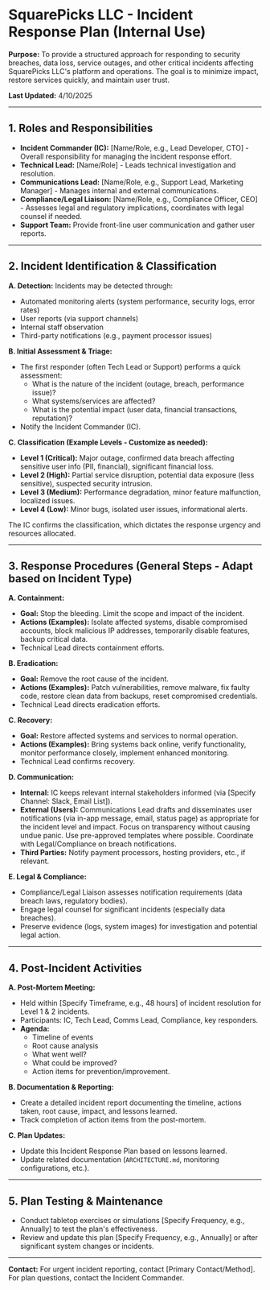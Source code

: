 # SquarePicks LLC - Incident Response Plan (Internal Use)

**Purpose:** To provide a structured approach for responding to security breaches, data loss, service outages, and other critical incidents affecting SquarePicks LLC's platform and operations. The goal is to minimize impact, restore services quickly, and maintain user trust.

**Last Updated:** 4/10/2025

---

## 1. Roles and Responsibilities

*   **Incident Commander (IC):** [Name/Role, e.g., Lead Developer, CTO] - Overall responsibility for managing the incident response effort.
*   **Technical Lead:** [Name/Role] - Leads technical investigation and resolution.
*   **Communications Lead:** [Name/Role, e.g., Support Lead, Marketing Manager] - Manages internal and external communications.
*   **Compliance/Legal Liaison:** [Name/Role, e.g., Compliance Officer, CEO] - Assesses legal and regulatory implications, coordinates with legal counsel if needed.
*   **Support Team:** Provide front-line user communication and gather user reports.

---

## 2. Incident Identification & Classification

**A. Detection:** Incidents may be detected through:
*   Automated monitoring alerts (system performance, security logs, error rates)
*   User reports (via support channels)
*   Internal staff observation
*   Third-party notifications (e.g., payment processor issues)

**B. Initial Assessment & Triage:**
*   The first responder (often Tech Lead or Support) performs a quick assessment:
    *   What is the nature of the incident (outage, breach, performance issue)?
    *   What systems/services are affected?
    *   What is the potential impact (user data, financial transactions, reputation)?
*   Notify the Incident Commander (IC).

**C. Classification (Example Levels - Customize as needed):**
*   **Level 1 (Critical):** Major outage, confirmed data breach affecting sensitive user info (PII, financial), significant financial loss.
*   **Level 2 (High):** Partial service disruption, potential data exposure (less sensitive), suspected security intrusion.
*   **Level 3 (Medium):** Performance degradation, minor feature malfunction, localized issues.
*   **Level 4 (Low):** Minor bugs, isolated user issues, informational alerts.

The IC confirms the classification, which dictates the response urgency and resources allocated.

---

## 3. Response Procedures (General Steps - Adapt based on Incident Type)

**A. Containment:**
*   **Goal:** Stop the bleeding. Limit the scope and impact of the incident.
*   **Actions (Examples):** Isolate affected systems, disable compromised accounts, block malicious IP addresses, temporarily disable features, backup critical data.
*   Technical Lead directs containment efforts.

**B. Eradication:**
*   **Goal:** Remove the root cause of the incident.
*   **Actions (Examples):** Patch vulnerabilities, remove malware, fix faulty code, restore clean data from backups, reset compromised credentials.
*   Technical Lead directs eradication efforts.

**C. Recovery:**
*   **Goal:** Restore affected systems and services to normal operation.
*   **Actions (Examples):** Bring systems back online, verify functionality, monitor performance closely, implement enhanced monitoring.
*   Technical Lead confirms recovery.

**D. Communication:**
*   **Internal:** IC keeps relevant internal stakeholders informed (via [Specify Channel: Slack, Email List]).
*   **External (Users):** Communications Lead drafts and disseminates user notifications (via in-app message, email, status page) as appropriate for the incident level and impact. Focus on transparency without causing undue panic. Use pre-approved templates where possible. Coordinate with Legal/Compliance on breach notifications.
*   **Third Parties:** Notify payment processors, hosting providers, etc., if relevant.

**E. Legal & Compliance:**
*   Compliance/Legal Liaison assesses notification requirements (data breach laws, regulatory bodies).
*   Engage legal counsel for significant incidents (especially data breaches).
*   Preserve evidence (logs, system images) for investigation and potential legal action.

---

## 4. Post-Incident Activities

**A. Post-Mortem Meeting:**
*   Held within [Specify Timeframe, e.g., 48 hours] of incident resolution for Level 1 & 2 incidents.
*   Participants: IC, Tech Lead, Comms Lead, Compliance, key responders.
*   **Agenda:**
    *   Timeline of events
    *   Root cause analysis
    *   What went well?
    *   What could be improved?
    *   Action items for prevention/improvement.

**B. Documentation & Reporting:**
*   Create a detailed incident report documenting the timeline, actions taken, root cause, impact, and lessons learned.
*   Track completion of action items from the post-mortem.

**C. Plan Updates:**
*   Update this Incident Response Plan based on lessons learned.
*   Update related documentation (`ARCHITECTURE.md`, monitoring configurations, etc.).

---

## 5. Plan Testing & Maintenance

*   Conduct tabletop exercises or simulations [Specify Frequency, e.g., Annually] to test the plan's effectiveness.
*   Review and update this plan [Specify Frequency, e.g., Annually] or after significant system changes or incidents.

---

**Contact:** For urgent incident reporting, contact [Primary Contact/Method]. For plan questions, contact the Incident Commander. 